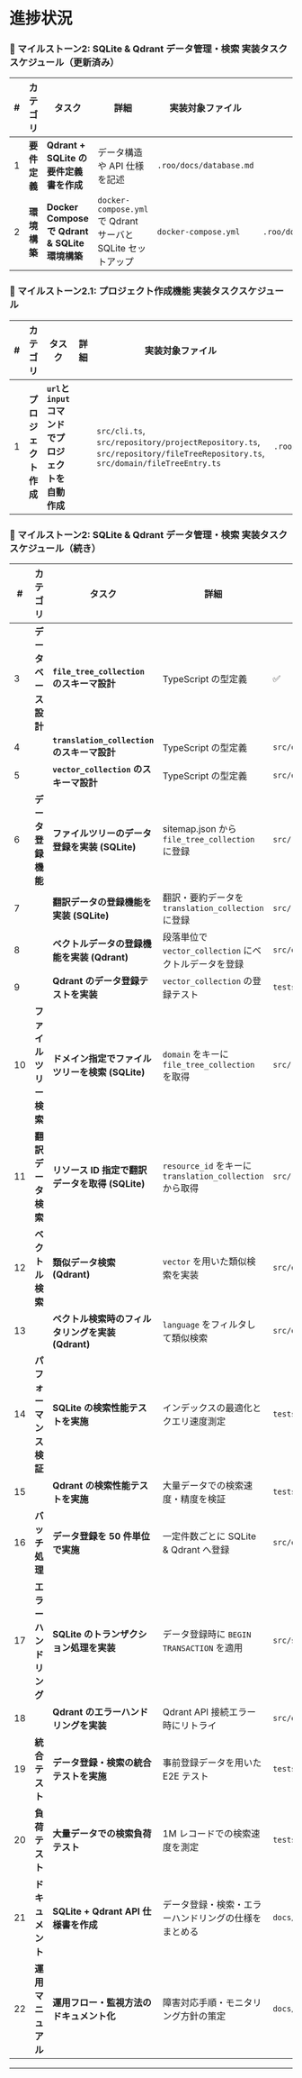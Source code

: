 # 進捗状況

### **📌 マイルストーン2: SQLite & Qdrant データ管理・検索 実装タスクスケジュール（更新済み）**

| **#** | **カテゴリ**                      | **タスク** | **詳細** | **実装対象ファイル** | **仕様書** | **進捗** |
|----|-------------------------|------------------------------------------|---------------------------|----------------|--------------------------|------|
| 1  | **要件定義**          | **Qdrant + SQLite の要件定義書を作成** | データ構造や API 仕様を記述 | `.roo/docs/database.md` |  | ✅ |
| 2  | **環境構築**              | **Docker Compose で Qdrant & SQLite 環境構築** | `docker-compose.yml` で Qdrant サーバと SQLite セットアップ | `docker-compose.yml` | `.roo/docs/database.md` | ✅ |

### **📌 マイルストーン2.1: プロジェクト作成機能 実装タスクスケジュール**

| **#** | **カテゴリ**                      | **タスク** | **詳細** | **実装対象ファイル** | **仕様書** | **進捗** |
|----|-------------------------|------------------------------------------|---------------------------|----------------|--------------------------|------|
| 1  | **プロジェクト作成**      | **`url`と`input`コマンドでプロジェクトを自動作成** |  | `src/cli.ts`, `src/repository/projectRepository.ts`, `src/repository/fileTreeRepository.ts`, `src/domain/fileTreeEntry.ts` | `.roo/docs/database.md` | ⏳ |

### **📌 マイルストーン2: SQLite & Qdrant データ管理・検索 実装タスクスケジュール（続き）**

| **#** | **カテゴリ**                      | **タスク** | **詳細** | **実装対象ファイル** | **仕様書** | **進捗** |
|----|-------------------------|------------------------------------------|---------------------------|----------------|--------------------------|------|
| 3  | **データベース設計**      | **`file_tree_collection` のスキーマ設計** | TypeScript の型定義  | ✅ |
| 4  |                          | **`translation_collection` のスキーマ設計** | TypeScript の型定義 | `src/domain/translationEntry.ts` | `.roo/docs/database.md` | ✅ |
| 5  |                          | **`vector_collection` のスキーマ設計** | TypeScript の型定義 | `src/domain/vectorEntry.ts` | `.roo/docs/database.md` | ✅ |
| 6  | **データ登録機能**        | **ファイルツリーのデータ登録を実装 (SQLite)** | sitemap.json から `file_tree_collection` に登録 | `src/repository/fileTreeRepository.ts` | `.roo/docs/database.md` | ✅ |
| 7  |                          | **翻訳データの登録機能を実装 (SQLite)** | 翻訳・要約データを `translation_collection` に登録 | `src/repository/translationRepository.ts` | `.roo/docs/database.md` | ✅ |
| 8  |                          | **ベクトルデータの登録機能を実装 (Qdrant)** | 段落単位で `vector_collection` にベクトルデータを登録 | `src/qdrant/vectorHandler.ts` | `.roo/docs/database.md` | ✅ |
| 9  |                          | **Qdrant のデータ登録テストを実装** | `vector_collection` の登録テスト | `tests/qdrant/vectorHandler.test.ts` | `.roo/docs/database.md` | ✅ |
| 10 | **ファイルツリー検索**    | **ドメイン指定でファイルツリーを検索 (SQLite)** | `domain` をキーに `file_tree_collection` を取得 | `src/repository/fileTreeRepository.ts` | `.roo/docs/database.md` | ⏳ |
| 11 | **翻訳データ検索**      | **リソース ID 指定で翻訳データを取得 (SQLite)** | `resource_id` をキーに `translation_collection` から取得 | `src/repository/translationRepository.ts` | `.roo/docs/database.md` | ⏳ |
| 12 | **ベクトル検索**        | **類似データ検索 (Qdrant)** | `vector` を用いた類似検索を実装 | `src/qdrant/vectorSearch.ts` | `.roo/docs/database.md` | ⏳ |
| 13 |                          | **ベクトル検索時のフィルタリングを実装 (Qdrant)** | `language` をフィルタして類似検索 | `src/qdrant/vectorSearch.ts` | `.roo/docs/database.md` | ⏳ |
| 14 | **パフォーマンス検証**  | **SQLite の検索性能テストを実施** | インデックスの最適化とクエリ速度測定 | `tests/sqliteSearchTest.ts` | `.roo/docs/database.md` | 保留 |
| 15 |                          | **Qdrant の検索性能テストを実施** | 大量データでの検索速度・精度を検証 | `tests/qdrantSearchTest.ts` | `.roo/docs/database.md` | 保留 |
| 16 | **バッチ処理**          | **データ登録を 50 件単位で実施** | 一定件数ごとに SQLite & Qdrant へ登録 | `src/qdrant/batchProcessor.ts` | `.roo/docs/database.md` | ⏳ |
| 17 | **エラーハンドリング**   | **SQLite のトランザクション処理を実装** | データ登録時に `BEGIN TRANSACTION` を適用 | `src/sqlite/errorHandler.ts` | `.roo/docs/database.md` | ⏳ |
| 18 |                          | **Qdrant のエラーハンドリングを実装** | Qdrant API 接続エラー時にリトライ | `src/qdrant/errorHandler.ts` | `.roo/docs/database.md` | ⏳ |
| 19 | **統合テスト**          | **データ登録・検索の統合テストを実施** | 事前登録データを用いた E2E テスト | `tests/integrationTest.ts` | `.roo/docs/database.md` | 保留 |
| 20 | **負荷テスト**          | **大量データでの検索負荷テスト** | 1M レコードでの検索速度を測定 | `tests/loadTest.ts` | `.roo/docs/database.md` | 保留 |
| 21 | **ドキュメント**        | **SQLite + Qdrant API 仕様書を作成** | データ登録・検索・エラーハンドリングの仕様をまとめる | `docs/qdrantAPI.md` | `.roo/docs/database.md` | ⏳ |
| 22 | **運用マニュアル**      | **運用フロー・監視方法のドキュメント化** | 障害対応手順・モニタリング方針の策定 | `docs/qdrantOps.md` | `.roo/docs/database.md` | ⏳ |

---